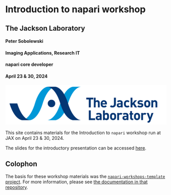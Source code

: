 # Introduction to napari workshop
## The Jackson Laboratory
#### Peter Sobolewski 
#### Imaging Applications, Research IT
#### napari core developer
#### April 23 & 30, 2024

![JAX logo](./resources/JAX_logo_rgb_transparentback.png)

This site contains materials for the Introduction to `napari` workshop
run at JAX on April 23 & 30, 2024.

The slides for the introductory presentation can be accessed [here](https://psobolewskiphd.github.io/intro-napari-slides/).


## Colophon

The basis for these workshop materials was the [`napari-workshops-template` project](https://github.com/napari/napari-workshop-template). For more information, please see [the documentation in that repository](https://napari.org/napari-workshop-template/docs/build_your_workshop.html).
